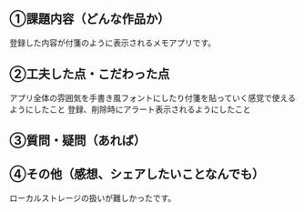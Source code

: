 ## ①課題内容（どんな作品か）
登録した内容が付箋のように表示されるメモアプリです。

## ②工夫した点・こだわった点
アプリ全体の雰囲気を手書き風フォントにしたり付箋を貼っていく感覚で使えるようにしたこと
登録、削除時にアラート表示されるようにしたこと

## ③質問・疑問（あれば）


## ④その他（感想、シェアしたいことなんでも）
ローカルストレージの扱いが難しかったです。


